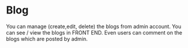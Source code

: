 # Blog

You can manage \(create,edit, delete\) the blogs from admin account. You can see / view the blogs in FRONT END. Even users can comment on the blogs which are posted by admin.

